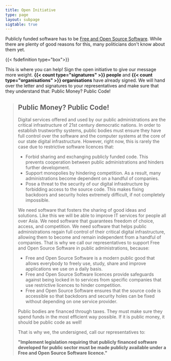 ```yaml
---
title: Open Initiative
type: page
layout: subpage
sigtable: true
---
```


Publicly funded software has to be [Free and Open Source Software][fs]. While there are plenty of good reasons for this, many politicians don't know about them yet.

{{< fsdefinition type="box">}}

This is where you can help! Sign the open initiative to give our message more weight. **{{< count type="signatures" >}} people** and **{{< count type="organisations" >}} organisations** have already signed. We will hand over the letter and signatures to your representatives and make sure that they understand that: Public Money? Public Code!

> ## Public Money? Public Code!
>
> Digital services offered and used by our public administrations are the critical infrastructure of 21st century democratic nations. In order to establish trustworthy systems, public bodies must ensure they have full control over the software and the computer systems at the core of our state digital infrastructure. However, right now, this is rarely the case due to restrictive software licences that:
>
> * Forbid sharing and exchanging publicly funded code. This prevents cooperation between public administrations and hinders further development.
> * Support monopolies by hindering competition. As a result, many administrations become dependent on a handful of companies.
> * Pose a threat to the security of our digital infrastructure by forbidding access to the source code. This makes fixing backdoors and security holes extremely difficult, if not completely impossible.
>
> We need software that fosters the sharing of good ideas and solutions. Like this we will be able to improve IT services for people all over Asia. We need software that guarantees freedom of choice, access, and competition. We need software that helps public administrations regain full control of their critical digital infrastructure, allowing them to become and remain independent from a handful of companies. That is why we call our representatives to support Free and Open Source Software in public administrations, because:
>
> * Free and Open Source Software is a modern public good that allows everybody to freely use, study, share and improve applications we use on a daily basis.
> * Free and Open Source Software licences provide safeguards against being locked in to services from specific companies that use restrictive licences to hinder competition.
> * Free and Open Source Software ensures that the source code is accessible so that backdoors and security holes can be fixed without depending on one service provider.
>
> Public bodies are financed through taxes. They must make sure they spend funds in the most efficient way possible. If it is public money, it should be public code as well!
>
> That is why we, the undersigned, call our representatives to:
>
> **"Implement legislation requiring that publicly financed software developed for public sector must be made publicly available under a Free and Open Source Software licence."**

[fs]: https://en.wikipedia.org/wiki/Free_and_open-source_software

